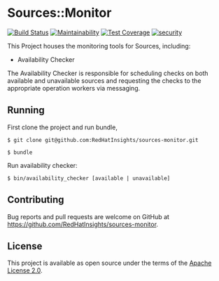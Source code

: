 # Sources::Monitor

[![Build Status](https://api.travis-ci.org/gmcculloug/sources-monitor.svg)](https://travis-ci.org/gmcculloug/sources-monitor)
[![Maintainability](https://api.codeclimate.com/v1/badges/5e8f606e9cb7a47234df/maintainability)](https://codeclimate.com/github/gmcculloug/sources-monitor/maintainability)
[![Test Coverage](https://api.codeclimate.com/v1/badges/5e8f606e9cb7a47234df/test_coverage)](https://codeclimate.com/github/gmcculloug/sources-monitor/test_coverage)
[![security](https://hakiri.io/github/RedHatInsights/sources-monitor/master.svg)](https://hakiri.io/github/RedHatInsights/sources-monitor/master)

This Project houses the monitoring tools for Sources, including:
- Availability Checker

The Availability Checker is responsible for scheduling checks on both available and unavailable sources and
requesting the checks to the appropriate operation workers via messaging.

## Running

First clone the project and run bundle,

    $ git clone git@github.com:RedHatInsights/sources-monitor.git

    $ bundle

Run availability checker:

    $ bin/availability_checker [available | unavailable]


## Contributing

Bug reports and pull requests are welcome on GitHub at https://github.com/RedHatInsights/sources-monitor.

## License

This project is available as open source under the terms of the [Apache License 2.0](http://www.apache.org/licenses/LICENSE-2.0).
